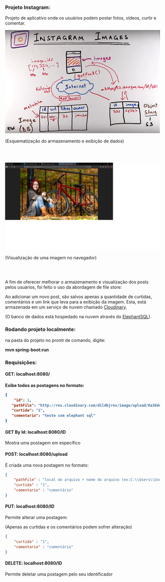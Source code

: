 <h3>Projeto Instagram:</h3>

<p>Projeto de aplicativo onde os usuários podem postar fotos, vídeos, curtir e comentar.</p>

<img src="/template/insgram-esquema.png">
<p>(Esquematização do armazenamento e exibição de dados)</p>

<br><br>

<img src="/template/imagem.png">
<p>(Visualização de uma imagem no navegador)</p>

<br><br>

<p>A fim de oferecer melhorar o armazenamento e visualização dos posts pelos usuários, foi feito o uso da abordagem de file store:</p>
<p>Ao adicionar um novo post, são salvos apenas a quantidade de curtidas, comentários e um link que leva para a exibição da imagem. Esta, está armazenada em um serviço de nuvem chamado <a href="https://cloudinary.com/">Cloudinary</a>.</p> 

<p>(O banco de dados está hospedado na nuvem através do <a href="https://www.elephantsql.com/">ElephantSQL</a>).</p>

<h3>Rodando projeto localmente:</h3>
<p>na pasta do projeto no promt de comando, digite:</p>
<p><b>mvn spring-boot:run</b></p>

<h3>Requisições:</h3>

<h4>GET: localhost:8080/<h4>
<p>Exibe todos as postagens no formato:</p>

```json
{ 
    "id": 1, 
   "pathFile": "http://res.cloudinary.com/dildbjrev/image/upload/0a36ded6-f", 
   "curtida": "1", 
   "comentario": "teste com elephant sql" 
}
```

<h4>GET By Id: localhost:8080/ID</h4>
<p>Mostra uma postagem em específico</p>

<h4>POST: localhost:8080/upload</h4>

<p>É criada uma nova postagem no formato:</p>

```json
{
    "pathFile" : "local do arquivo + nome do arquivo (ex:C:\\Users\\Usuario\\images\\imagem.jpg)",
    "curtida" : "1",
    "comentario" : "comentário"
}
```

<h4>PUT: localhost:8080/ID</h4>

<p>Permite alterar uma postagem:</p>
<p>(Apenas as curtidas e os comentários podem sofrer alteração)</p>

```json
{
    "curtida" : "1",
    "comentario" : "comentário"
}
```

<h4>DELETE: localhost:8080/ID</h4>
<p>Permite deletar uma postagem pelo seu identificador</p>

